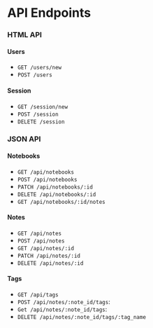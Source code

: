 # API Endpoints

### HTML API

#### Users
- `GET /users/new`
- `POST /users`
#### Session
- `GET /session/new`
- `POST /session`
- `DELETE /session`

### JSON API

#### Notebooks
- `GET /api/notebooks`
- `POST /api/notebooks`
- `PATCH /api/notebooks/:id`
- `DELETE /api/notebooks/:id`
- `GET /api/notebooks/:id/notes`

#### Notes
- `GET /api/notes`
- `POST /api/notes`
- `GET /api/notes/:id`
- `PATCH /api/notes/:id`
- `DELETE /api/notes/:id`

#### Tags

- `GET /api/tags`
- `POST /api/notes/:note_id/tags`:
- `Get /api/notes/:note_id/tags`:
- `DELETE /api/notes/:note_id/tags/:tag_name`
